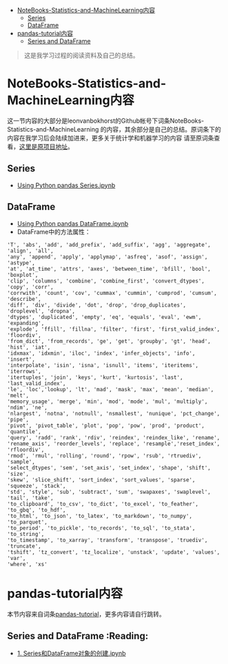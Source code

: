 - [NoteBooks-Statistics-and-MachineLearning内容](#org12a1d5f)
  - [Series](#org7e5813c)
  - [DataFrame](#orge2d8b20)
- [pandas-tutorial内容](#orga0051e3)
  - [Series and DataFrame](#org183ceeb)

> 这是我学习过程的阅读资料及自己的总结。


<a id="org12a1d5f"></a>

# NoteBooks-Statistics-and-MachineLearning内容

这一节内容的大部分是leonvanbokhorst的Github帐号下词条NoteBooks-Statistics-and-MachineLearning 的内容，其余部分是自己的总结。原词条下的内容在我学习后会陆续加进来，更多关于统计学和机器学习的内容 请至原词条查看，[这里是原项目地址](https://github.com/leonvanbokhorst/NoteBooks-Statistics-and-MachineLearning)。


<a id="org7e5813c"></a>

## Series

-   [Using Python pandas Series.ipynb](https://github.com/leonvanbokhorst/NoteBooks-Statistics-and-MachineLearning/blob/master/0001%20Using%20Python%20pandas%20Series.ipynb)


<a id="orge2d8b20"></a>

## DataFrame

-   [Using Python pandas DataFrame.ipynb](https://github.com/leonvanbokhorst/NoteBooks-Statistics-and-MachineLearning/blob/master/0002%20Using%20Python%20pandas%20DataFrame.ipynb)
-   DataFrame中的方法属性：

```example
'T', 'abs', 'add', 'add_prefix', 'add_suffix', 'agg', 'aggregate', 'align', 'all',
'any', 'append', 'apply', 'applymap', 'asfreq', 'asof', 'assign', 'astype',
'at', 'at_time', 'attrs', 'axes', 'between_time', 'bfill', 'bool', 'boxplot',
'clip', 'columns', 'combine', 'combine_first', 'convert_dtypes', 'copy', 'corr',
'corrwith', 'count', 'cov', 'cummax', 'cummin', 'cumprod', 'cumsum', 'describe',
'diff', 'div', 'divide', 'dot', 'drop', 'drop_duplicates', 'droplevel', 'dropna',
'dtypes', 'duplicated', 'empty', 'eq', 'equals', 'eval', 'ewm', 'expanding',
'explode', 'ffill', 'fillna', 'filter', 'first', 'first_valid_index', 'floordiv',
'from_dict', 'from_records', 'ge', 'get', 'groupby', 'gt', 'head', 'hist', 'iat',
'idxmax', 'idxmin', 'iloc', 'index', 'infer_objects', 'info', 'insert',
'interpolate', 'isin', 'isna', 'isnull', 'items', 'iteritems', 'iterrows',
'itertuples', 'join', 'keys', 'kurt', 'kurtosis', 'last', 'last_valid_index',
'le', 'loc','lookup', 'lt', 'mad', 'mask', 'max', 'mean', 'median', 'melt',
'memory_usage', 'merge', 'min', 'mod', 'mode', 'mul', 'multiply', 'ndim', 'ne',
'nlargest', 'notna', 'notnull', 'nsmallest', 'nunique', 'pct_change', 'pipe',
'pivot', 'pivot_table', 'plot', 'pop', 'pow', 'prod', 'product', 'quantile',
'query', 'radd', 'rank', 'rdiv', 'reindex', 'reindex_like', 'rename',
'rename_axis', 'reorder_levels', 'replace', 'resample','reset_index', 'rfloordiv',
'rmod', 'rmul', 'rolling', 'round', 'rpow', 'rsub', 'rtruediv', 'sample',
'select_dtypes', 'sem', 'set_axis', 'set_index', 'shape', 'shift', 'size',
'skew', 'slice_shift', 'sort_index', 'sort_values', 'sparse', 'squeeze', 'stack',
'std', 'style', 'sub', 'subtract', 'sum', 'swapaxes', 'swaplevel', 'tail', 'take',
'to_clipboard', 'to_csv', 'to_dict', 'to_excel', 'to_feather', 'to_gbq', 'to_hdf',
'to_html', 'to_json', 'to_latex', 'to_markdown', 'to_numpy', 'to_parquet',
'to_period', 'to_pickle', 'to_records', 'to_sql', 'to_stata', 'to_string',
'to_timestamp', 'to_xarray', 'transform', 'transpose', 'truediv', 'truncate',
'tshift', 'tz_convert', 'tz_localize', 'unstack', 'update', 'values', 'var',
'where', 'xs'
```


<a id="orga0051e3"></a>

# pandas-tutorial内容

本节内容来自词条[pandas-tutorial](https://github.com/hangsz/pandas-tutorial)，更多内容请自行跳转。


<a id="org183ceeb"></a>

## Series and DataFrame     :Reading:

-   [1. Series和DataFrame对象的创建.ipynb](https://github.com/hangsz/pandas-tutorial/blob/master/1.%20Series%E5%92%8CDataFrame%E5%AF%B9%E8%B1%A1%E7%9A%84%E5%88%9B%E5%BB%BA.ipynb)